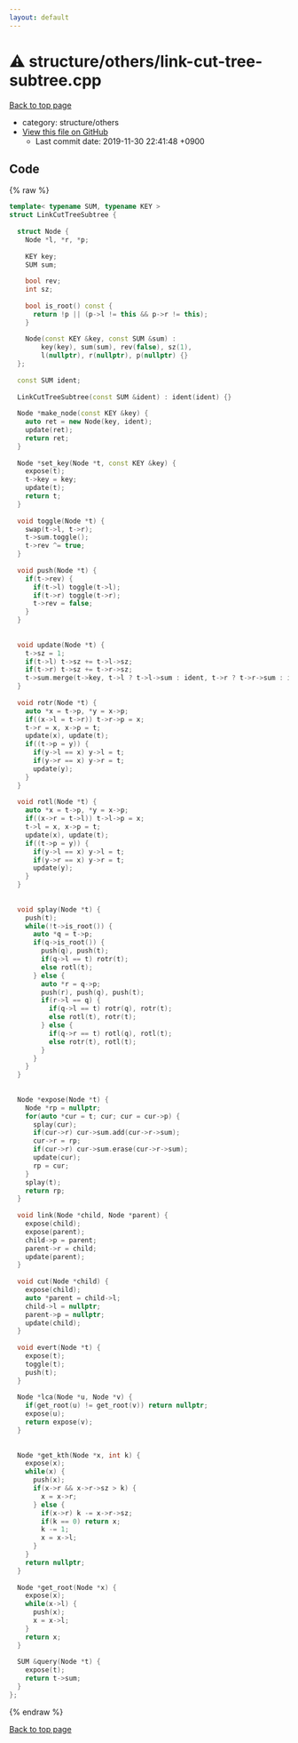 ```yaml
---
layout: default
---
```


<!-- mathjax config similar to math.stackexchange -->
<script type="text/javascript" async
  src="https://cdnjs.cloudflare.com/ajax/libs/mathjax/2.7.5/MathJax.js?config=TeX-MML-AM_CHTML">
</script>
<script type="text/x-mathjax-config">
  MathJax.Hub.Config({
    TeX: { equationNumbers: { autoNumber: "AMS" }},
    tex2jax: {
      inlineMath: [ ['$','$'] ],
      processEscapes: true
    },
    "HTML-CSS": { matchFontHeight: false },
    displayAlign: "left",
    displayIndent: "2em"
  });
</script>

<script type="text/javascript" src="https://cdnjs.cloudflare.com/ajax/libs/jquery/3.4.1/jquery.min.js"></script>
<script src="https://cdn.jsdelivr.net/npm/jquery-balloon-js@1.1.2/jquery.balloon.min.js" integrity="sha256-ZEYs9VrgAeNuPvs15E39OsyOJaIkXEEt10fzxJ20+2I=" crossorigin="anonymous"></script>
<script type="text/javascript" src="../../../assets/js/copy-button.js"></script>
<link rel="stylesheet" href="../../../assets/css/copy-button.css" />


# :warning: structure/others/link-cut-tree-subtree.cpp
<a href="../../../index.html">Back to top page</a>

* category: structure/others
* <a href="{{ site.github.repository_url }}/blob/master/structure/others/link-cut-tree-subtree.cpp">View this file on GitHub</a>
    - Last commit date: 2019-11-30 22:41:48 +0900




## Code
{% raw %}
```cpp
template< typename SUM, typename KEY >
struct LinkCutTreeSubtree {
 
  struct Node {
    Node *l, *r, *p;
 
    KEY key;
    SUM sum;
 
    bool rev;
    int sz;
 
    bool is_root() const {
      return !p || (p->l != this && p->r != this);
    }
 
    Node(const KEY &key, const SUM &sum) :
        key(key), sum(sum), rev(false), sz(1),
        l(nullptr), r(nullptr), p(nullptr) {}
  };
 
  const SUM ident;
 
  LinkCutTreeSubtree(const SUM &ident) : ident(ident) {}
 
  Node *make_node(const KEY &key) {
    auto ret = new Node(key, ident);
    update(ret);
    return ret;
  }
 
  Node *set_key(Node *t, const KEY &key) {
    expose(t);
    t->key = key;
    update(t);
    return t;
  }
 
  void toggle(Node *t) {
    swap(t->l, t->r);
    t->sum.toggle();
    t->rev ^= true;
  }
 
  void push(Node *t) {
    if(t->rev) {
      if(t->l) toggle(t->l);
      if(t->r) toggle(t->r);
      t->rev = false;
    }
  }
 
 
  void update(Node *t) {
    t->sz = 1;
    if(t->l) t->sz += t->l->sz;
    if(t->r) t->sz += t->r->sz;
    t->sum.merge(t->key, t->l ? t->l->sum : ident, t->r ? t->r->sum : ident);
  }
 
  void rotr(Node *t) {
    auto *x = t->p, *y = x->p;
    if((x->l = t->r)) t->r->p = x;
    t->r = x, x->p = t;
    update(x), update(t);
    if((t->p = y)) {
      if(y->l == x) y->l = t;
      if(y->r == x) y->r = t;
      update(y);
    }
  }
 
  void rotl(Node *t) {
    auto *x = t->p, *y = x->p;
    if((x->r = t->l)) t->l->p = x;
    t->l = x, x->p = t;
    update(x), update(t);
    if((t->p = y)) {
      if(y->l == x) y->l = t;
      if(y->r == x) y->r = t;
      update(y);
    }
  }
 
 
  void splay(Node *t) {
    push(t);
    while(!t->is_root()) {
      auto *q = t->p;
      if(q->is_root()) {
        push(q), push(t);
        if(q->l == t) rotr(t);
        else rotl(t);
      } else {
        auto *r = q->p;
        push(r), push(q), push(t);
        if(r->l == q) {
          if(q->l == t) rotr(q), rotr(t);
          else rotl(t), rotr(t);
        } else {
          if(q->r == t) rotl(q), rotl(t);
          else rotr(t), rotl(t);
        }
      }
    }
  }
 
 
  Node *expose(Node *t) {
    Node *rp = nullptr;
    for(auto *cur = t; cur; cur = cur->p) {
      splay(cur);
      if(cur->r) cur->sum.add(cur->r->sum);
      cur->r = rp;
      if(cur->r) cur->sum.erase(cur->r->sum);
      update(cur);
      rp = cur;
    }
    splay(t);
    return rp;
  }
 
  void link(Node *child, Node *parent) {
    expose(child);
    expose(parent);
    child->p = parent;
    parent->r = child;
    update(parent);
  }
 
  void cut(Node *child) {
    expose(child);
    auto *parent = child->l;
    child->l = nullptr;
    parent->p = nullptr;
    update(child);
  }
 
  void evert(Node *t) {
    expose(t);
    toggle(t);
    push(t);
  }
 
  Node *lca(Node *u, Node *v) {
    if(get_root(u) != get_root(v)) return nullptr;
    expose(u);
    return expose(v);
  }
 
 
  Node *get_kth(Node *x, int k) {
    expose(x);
    while(x) {
      push(x);
      if(x->r && x->r->sz > k) {
        x = x->r;
      } else {
        if(x->r) k -= x->r->sz;
        if(k == 0) return x;
        k -= 1;
        x = x->l;
      }
    }
    return nullptr;
  }
 
  Node *get_root(Node *x) {
    expose(x);
    while(x->l) {
      push(x);
      x = x->l;
    }
    return x;
  }
 
  SUM &query(Node *t) {
    expose(t);
    return t->sum;
  }
};

```
{% endraw %}

<a href="../../../index.html">Back to top page</a>

